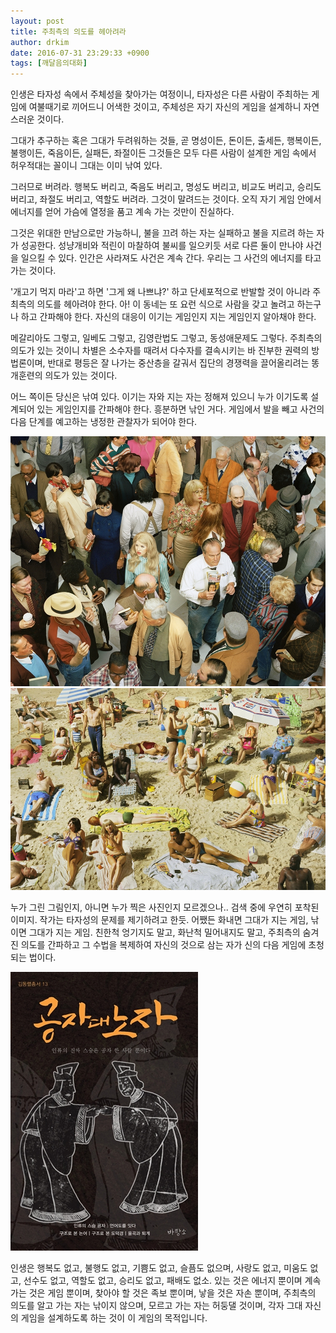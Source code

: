 ```yaml
---
layout: post
title: 주최측의 의도를 헤아려라
author: drkim
date: 2016-07-31 23:29:33 +0900
tags: [깨달음의대화]
---
```

인생은 타자성 속에서 주체성을 찾아가는 여정이니, 타자성은 다른 사람이 주최하는 게임에 여불때기로 끼어드니 어색한 것이고, 주체성은 자기 자신의 게임을 설계하니 자연스러운 것이다.

  


그대가 추구하는 혹은 그대가 두려워하는 것들, 곧 명성이든, 돈이든, 출세든, 행복이든, 불행이든, 죽음이든, 실패든, 좌절이든 그것들은 모두 다른 사람이 설계한 게임 속에서 허우적대는 꼴이니 그대는 이미 낚여 있다. 

  


그러므로 버려라. 행복도 버리고, 죽음도 버리고, 명성도 버리고, 비교도 버리고, 승리도 버리고, 좌절도 버리고, 역할도 버려라. 그것이 말려드는 것이다. 오직 자기 게임 안에서 에너지를 얻어 가슴에 열정을 품고 계속 가는 것만이 진실하다. 

  


그것은 위대한 만남으로만 가능하니, 불을 끄려 하는 자는 실패하고 불을 지르려 하는 자가 성공한다. 성냥개비와 적린이 마찰하여 불씨를 일으키듯 서로 다른 둘이 만나야 사건을 일으킬 수 있다. 인간은 사라져도 사건은 계속 간다. 우리는 그 사건의 에너지를 타고 가는 것이다. 

  


'개고기 먹지 마라'고 하면 '그게 왜 나쁘냐?' 하고 단세포적으로 반발할 것이 아니라 주최측의 의도를 헤아려야 한다. 아! 이 동네는 또 요런 식으로 사람을 갖고 놀려고 하는구나 하고 간파해야 한다. 자신의 대응이 이기는 게임인지 지는 게임인지 알아채야 한다. 

  


메갈리아도 그렇고, 일베도 그렇고, 김영란법도 그렇고, 동성애문제도 그렇다. 주최측의 의도가 있는 것이니 차별은 소수자를 때려서 다수자를 결속시키는 바 진부한 권력의 방법론이며, 반대로 평등은 잘 나가는 중산층을 갈궈서 집단의 경쟁력을 끌어올리려는 똥개훈련의 의도가 있는 것이다. 

  


어느 쪽이든 당신은 낚여 있다. 이기는 자와 지는 자는 정해져 있으니 누가 이기도록 설계되어 있는 게임인지를 간파해야 한다. 흥분하면 낚인 거다. 게임에서 발을 빼고 사건의 다음 단계를 예고하는 냉정한 관찰자가 되어야 한다.

  




![](/files/attach/images/198/498/736/a.jpg)![](/files/attach/images/198/498/736/aa.jpg) 

  


누가 그린 그림인지, 아니면 누가 찍은 사진인지 모르겠으나.. 검색 중에 우연히 포착된 이미지. 작가는 타자성의 문제를 제기하려고 한듯. 어쨌든 화내면 그대가 지는 게임, 낚이면 그대가 지는 게임. 친한척 엉기지도 말고, 화난척 밀어내지도 말고, 주최측의 숨겨진 의도를 간파하고 그 수법을 복제하여 자신의 것으로 삼는 자가 신의 다음 게임에 초청되는 법이다.

  


  


  


![](/files/attach/images/198/498/736/555.jpg)

  


인생은 행복도 없고, 불행도 없고, 기쁨도 없고, 슬픔도 없으며, 사랑도 없고, 미움도 없고, 선수도 없고, 역할도 없고, 승리도 없고, 패배도 없소. 있는 것은 에너지 뿐이며 계속 가는 것은 게임 뿐이며, 찾아야 할 것은 족보 뿐이며, 낳을 것은 자손 뿐이며, 주최측의 의도를 알고 가는 자는 낚이지 않으며, 모르고 가는 자는 허둥댈 것이며, 각자 그대 자신의 게임을 설계하도록 하는 것이 이 게임의 목적입니다.